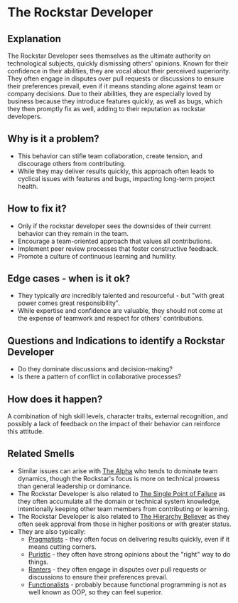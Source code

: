 
# The Rockstar Developer
## Explanation
The Rockstar Developer sees themselves as the ultimate authority on technological subjects, quickly dismissing others' opinions. 
Known for their confidence in their abilities, they are vocal about their perceived superiority. 
They often engage in disputes over pull requests or discussions to ensure their preferences prevail, even if it means standing alone against team or company decisions.
Due to their abilities, they are especially loved by business because they introduce features quickly, as well as bugs, which they then promptly fix as well, adding to their reputation as rockstar developers.

## Why is it a problem?
* This behavior can stifle team collaboration, create tension, and discourage others from contributing. 
* While they may deliver results quickly, this approach often leads to cyclical issues with features and bugs, impacting long-term project health.

## How to fix it?
* Only if the rockstar developer sees the downsides of their current behavior can they remain in the team.
* Encourage a team-oriented approach that values all contributions.
* Implement peer review processes that foster constructive feedback.
* Promote a culture of continuous learning and humility.

## Edge cases - when is it ok?
* They typically _are_ incredibly talented and resourceful - but "with great power comes great responsibility".
* While expertise and confidence are valuable, they should not come at the expense of teamwork and respect for others' contributions.

## Questions and Indications to identify a Rockstar Developer
* Do they dominate discussions and decision-making?
* Is there a pattern of conflict in collaborative processes?

## How does it happen?
A combination of high skill levels, character traits, external recognition, and possibly a lack of feedback on the impact of their behavior can reinforce this attitude.

## Related Smells
* Similar issues can arise with [The Alpha](The-Alpha.md) who tends to dominate team dynamics, though the Rockstar's focus is more on technical prowess than general leadership or dominance.
* The Rockstar Developer is also related to [The Single Point of Failure](The-Single-Point-of-Failure.md) as they often accumulate all the domain or technical system knowledge, intentionally keeping other team members from contributing or learning.
* The Rockstar Developer is also related to [The Hierarchy Believer](The-Hierarchy-Believer.md) as they often seek approval from those in higher positions or with greater status.
* They are also typically:
  * [Pragmatists](The-Pragmatist.md) - they often focus on delivering results quickly, even if it means cutting corners.
  * [Puristic](The-Puristic.md) - they often have strong opinions about the "right" way to do things.
  * [Ranters](The-Ranter.md) - they often engage in disputes over pull requests or discussions to ensure their preferences prevail.
  * [Functionalists](The-Functionalists.md) - probably because functional programming is not as well known as OOP, so they can feel superior.